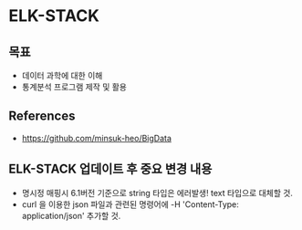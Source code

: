 # ELK-STACK

## 목표

* 데이터 과학에 대한 이해
* 통계분석 프로그램 제작 및 활용

## References

* https://github.com/minsuk-heo/BigData

## ELK-STACK 업데이트 후 중요 변경 내용

* 명시정 매핑시 6.1버전 기준으로 string 타입은 에러발생! text 타입으로 대체할 것.
* curl 을 이용한 json 파일과 관련된 명령어에 -H 'Content-Type: application/json' 추가할 것.